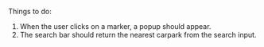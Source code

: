 Things to do:
1. When the user clicks on a marker, a popup should appear.
2. The search bar should return the nearest carpark from the search input.